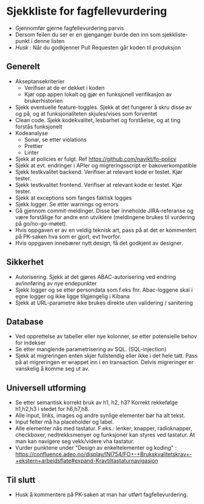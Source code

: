 # Sjekkliste for fagfellevurdering

- Gjennomfør gjerne fagfellevurdering parvis 
- Dersom feilen du ser er en gjenganger burde den inn som sjekkliste-punkt i denne listen
- _Husk_ : Når du godkjenner Pull Requesten går koden til produksjon

## Generelt

- Akseptansekriterier
  - Verifiser at de er dekket i koden
  - Kjør opp appen lokalt og gjør en funksjonell verifikasjon av brukerhistorien
- Sjekk eventuelle feature-toggles. Sjekk at det fungerer å skru disse av og på, og at funksjonaliteten skjules/vises som forventet
- Clean code. Sjekk kodekvalitet, lesbarhet og forståelse, og at ting forstås funksjonelt
- Kodeanalyse
  - Sonar, se etter violations
  - Prettier
  - Linter
- Sjekk at policies er fulgt. Ref https://github.com/navikt/fo-policy
- Sjekk at evt. endringer i APIer og migreringsscript er bakoverkompatible
- Sjekk testkvalitet backend. Verifiser at relevant kode er testet. Kjør tester.
- Sjekk testkvalitet frontend. Verifiser at relevant kode er testet. Kjør tester.
- Sjekk at exceptions som fanges faktisk logges 
- Sjekk logger. Se etter warnings og errors
- Gå gjennom commit-meldinger. Disse bør inneholde JIRA-referanse og være forstålige for andre enn utviklere (meldingene brukes til vurdering på go/no-go-møtet).
- Hvis oppgaven er av en veldig teknisk art, pass på at det er kommentert på PK-saken hva som er gjort, evt hvorfor.
- Hvis oppgaven innebærer nytt design, få det godkjent av designer.

## Sikkerhet
- Autorisering. Sjekk at det gjøres ABAC-autorisering ved endring av/innføring av nye endepunkter
- Sjekk logger og se etter persondata som f.eks fnr. Abac-loggene skal i egne logger og ikke ligge tilgjengelig i Kibana
- Sjekk at URL-parametre ikke brukes direkte uten validering / sanitering	

## Database
- Ved opprettelse av tabeller eller nye kolonner, se etter potensielle behov for indekser
- Se etter manglende parametrisering av SQL. (SQL-injection)
- Sjekk at migreringen enten skjer fullstendig eller ikke i det hele tatt. Pass på at migreringen er wrappet inn i en transaction. Delvis migreringer er vanskelig å komme seg ut av.

## Universell utforming
- Se etter semantisk korrekt bruk av h1, h2, h3? Korrekt rekkefølge h1,h2,h3 i stedet for h6,h7,h8.
- Alle input, links, images og andre synlige elementer bør ha alt tekst.
- Input felter må ha placeholder og label.
- Alle elementer nås med tastatur. F.eks.: lenker, knapper, radioknapper, checkboxer, nedtrekksmenyer og funksjoner kan styres ved tastatur. At man kan navigere seg vekk/videre vha tastatur.
- Vurder punktene under "Design av enkeltelementer og koding" : https://confluence.adeo.no/display/INI754/FO+-+Brukskvalitetskrav+-+ekstern+arbeidsflate#expand-Kravtiltastaturnavigasjon

## Til slutt
- Husk å kommentere på PK-saken at man har utført fagfellevurdering.
  

